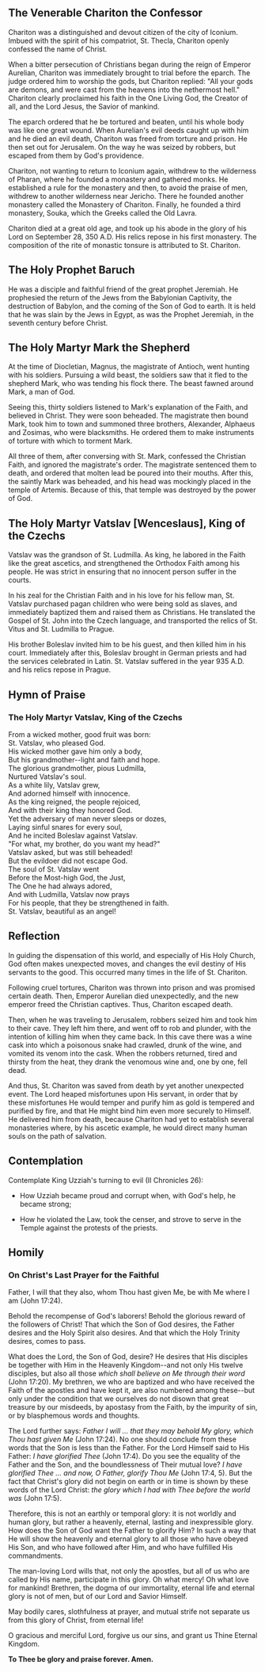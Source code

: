 ## The Venerable Chariton the Confessor

Chariton was a distinguished and devout citizen of the city of Iconium. Imbued with the spirit of his compatriot, St. Thecla, Chariton openly confessed the name of Christ. 

When a bitter persecution of Christians began during the reign of Emperor Aurelian, Chariton was immediately brought to trial before the eparch. The judge ordered him to worship the gods, but Chariton replied: "All your gods are demons, and were cast from the heavens into the nethermost hell." Chariton clearly proclaimed his faith in the One Living God, the Creator of all, and the Lord Jesus, the Savior of mankind. 

The eparch ordered that he be tortured and beaten, until his whole body was like one great wound. When Aurelian's evil deeds caught up with him and he died an evil death, Chariton was freed from torture and prison. He then set out for Jerusalem. On the way he was seized by robbers, but escaped from them by God's providence. 

Chariton, not wanting to return to Iconium again, withdrew to the wilderness of Pharan, where he founded a monastery and gathered monks. He established a rule for the monastery and then, to avoid the praise of men, withdrew to another wilderness near Jericho. There he founded another monastery called the Monastery of Chariton. Finally, he founded a third monastery, Souka, which the Greeks called the Old Lavra. 

Chariton died at a great old age, and took up his abode in the glory of his Lord on September 28, 350 A.D. His relics repose in his first monastery. The composition of the rite of monastic tonsure is attributed to St. Chariton.

## The Holy Prophet Baruch

He was a disciple and faithful friend of the great prophet Jeremiah. He prophesied the return of the Jews from the Babylonian Captivity, the destruction of Babylon, and the coming of the Son of God to earth. It is held that he was slain by the Jews in Egypt, as was the Prophet Jeremiah, in the seventh century before Christ.

## The Holy Martyr Mark the Shepherd

At the time of Diocletian, Magnus, the magistrate of Antioch, went hunting with his soldiers. Pursuing a wild beast, the soldiers saw that it fled to the shepherd Mark, who was tending his flock there. The beast fawned around Mark, a man of God. 

Seeing this, thirty soldiers listened to Mark's explanation of the Faith, and believed in Christ. They were soon beheaded. The magistrate then bound Mark, took him to town and summoned three brothers, Alexander, Alphaeus and Zosimas, who were blacksmiths. He ordered them to make instruments of torture with which to torment Mark. 

All three of them, after conversing with St. Mark, confessed the Christian Faith, and ignored the magistrate's order. The magistrate sentenced them to death, and ordered that molten lead be poured into their mouths. After this, the saintly Mark was beheaded, and his head was mockingly placed in the temple of Artemis. Because of this, that temple was destroyed by the power of God.

## The Holy Martyr Vatslav [Wenceslaus], King of the Czechs

Vatslav was the grandson of St. Ludmilla. As king, he labored in the Faith like the great ascetics, and strengthened the Orthodox Faith among his people. He was strict in ensuring that no innocent person suffer in the courts. 

In his zeal for the Christian Faith and in his love for his fellow man, St. Vatslav purchased pagan children who were being sold as slaves, and immediately baptized them and raised them as Christians. He translated the Gospel of St. John into the Czech language, and transported the relics of St. Vitus and St. Ludmilla to Prague. 

His brother Boleslav invited him to be his guest, and then killed him in his court. Immediately after this, Boleslav brought in German priests and had the services celebrated in Latin. St. Vatslav suffered in the year 935 A.D. and his relics repose in Prague.

## Hymn of Praise

### The Holy Martyr Vatslav, King of the Czechs

From a wicked mother, good fruit was born:  
St. Vatslav, who pleased God.  
His wicked mother gave him only a body,  
But his grandmother--light and faith and hope.  
The glorious grandmother, pious Ludmilla,  
Nurtured Vatslav's soul.  
As a white lily, Vatslav grew,  
And adorned himself with innocence.  
As the king reigned, the people rejoiced,  
And with their king they honored God.  
Yet the adversary of man never sleeps or dozes,  
Laying sinful snares for every soul,  
And he incited Boleslav against Vatslav.  
"For what, my brother, do you want my head?"  
Vatslav asked, but was still beheaded!  
But the evildoer did not escape God.  
The soul of St. Vatslav went  
Before the Most-high God, the Just,  
The One he had always adored,  
And with Ludmilla, Vatslav now prays  
For his people, that they be strengthened in faith.  
St. Vatslav, beautiful as an angel!

## Reflection

In guiding the dispensation of this world, and especially of His Holy Church, God often makes unexpected moves, and changes the evil destiny of His servants to the good. This occurred many times in the life of St. Chariton. 

Following cruel tortures, Chariton was thrown into prison and was promised certain death. Then, Emperor Aurelian died unexpectedly, and the new emperor freed the Christian captives. Thus, Chariton escaped death. 

Then, when he was traveling to Jerusalem, robbers seized him and took him to their cave. They left him there, and went off to rob and plunder, with the intention of killing him when they came back. In this cave there was a wine cask into which a poisonous snake had crawled, drunk of the wine, and vomited its venom into the cask. When the robbers returned, tired and thirsty from the heat, they drank the venomous wine and, one by one, fell dead. 

And thus, St. Chariton was saved from death by yet another unexpected event. The Lord heaped misfortunes upon His servant, in order that by these misfortunes He would temper and purify him as gold is tempered and purified by fire, and that He might bind him even more securely to Himself. He delivered him from death, because Chariton had yet to establish several monasteries where, by his ascetic example, he would direct many human souls on the path of salvation.

## Contemplation

Contemplate King Uzziah's turning to evil (II Chronicles 26):

- How Uzziah became proud and corrupt when, with God's help, he became strong;

- How he violated the Law, took the censer, and strove to serve in the Temple against the protests of the priests.

## Homily

### On Christ's Last Prayer for the Faithful

Father, I will that they also, whom Thou hast given Me, be with Me where I am (John 17:24).

Behold the recompense of God's laborers! Behold the glorious reward of the followers of Christ! That which the Son of God desires, the Father desires and the Holy Spirit also desires. And that which the Holy Trinity desires, comes to pass. 

What does the Lord, the Son of God, desire? He desires that His disciples be together with Him in the Heavenly Kingdom--and not only His twelve disciples, but also all those *which shall believe on Me through their word* (John 17:20). My brethren, we who are baptized and who have received the Faith of the apostles and have kept it, are also numbered among these--but only under the condition that we ourselves do not disown that great treasure by our misdeeds, by apostasy from the Faith, by the impurity of sin, or by blasphemous words and thoughts. 

The Lord further says: *Father I will … that they may behold My glory, which Thou hast given Me* (John 17:24). No one should conclude from these words that the Son is less than the Father. For the Lord Himself said to His Father: *I have glorified Thee* (John 17:4). Do you see the equality of the Father and the Son, and the boundlessness of Their mutual love? *I have glorified Thee … and now, O Father, glorify Thou Me* (John 17:4, 5). But the fact that Christ's glory did not begin on earth or in time is shown by these words of the Lord Christ: *the glory which I had with Thee before the world was* (John 17:5). 

Therefore, this is not an earthly or temporal glory: it is not worldly and human glory, but rather a heavenly, eternal, lasting and inexpressible glory. How does the Son of God want the Father to glorify Him? In such a way that He will show the heavenly and eternal glory to all those who have obeyed His Son, and who have followed after Him, and who have fulfilled His commandments. 

The man-loving Lord wills that, not only the apostles, but all of us who are called by His name, participate in this glory. Oh what mercy! Oh what love for mankind! Brethren, the dogma of our immortality, eternal life and eternal glory is not of men, but of our Lord and Savior Himself. 

May bodily cares, slothfulness at prayer, and mutual strife not separate us from this glory of Christ, from eternal life!

O gracious and merciful Lord, forgive us our sins, and grant us Thine Eternal Kingdom.

**To Thee be glory and praise forever. Amen.**
